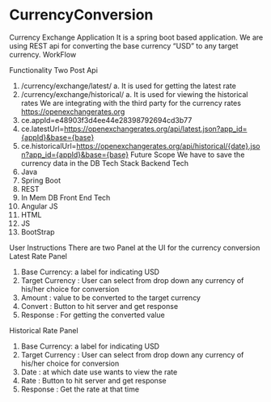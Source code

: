 # CurrencyConversion
Currency Exchange Application
It is a spring boot based application. We are using REST api for converting the base currency “USD” to any target currency. 
WorkFlow




Functionality
Two Post Api
1.	/currency/exchange/latest/
a.	It is used for getting the latest rate 
2.	/currency/exchange/historical/
a.	It is used for viewing the historical rates
We are integrating with the third party for the currency rates https://openexchangerates.org
1.	ce.appId=e48903f3d4ee44e28398792694cd3b77
2.	ce.latestUrl=https://openexchangerates.org/api/latest.json?app_id={appId}&base={base}
3.	ce.historicalUrl=https://openexchangerates.org/api/historical/{date}.json?app_id={appId}&base={base}
  Future Scope
   We have to save the currency data in the DB
Tech Stack
Backend Tech
1.	Java
2.	Spring Boot
3.	REST
4.	In Mem DB
Front End Tech
1.	Angular JS
2.	HTML
3.	JS
4.	BootStrap

User Instructions
There are two Panel at the UI for the currency conversion
Latest Rate Panel
1.	Base Currency: a label for indicating USD
2.	Target Currency : User can select from drop down any currency of his/her choice for conversion
3.	Amount : value to be converted to the target currency
4.	Convert : Button to hit server and get response
5.	Response : For getting the converted value

Historical Rate Panel
1.	Base Currency: a label for indicating USD
2.	Target Currency : User can select from drop down any currency of his/her choice for conversion
3.	Date : at which date use wants to view the rate
4.	Rate : Button to hit server and get response
5.	Response : Get the rate at that time

